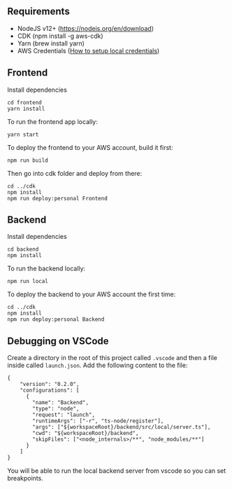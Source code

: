 ## Requirements

- NodeJS v12+ (https://nodejs.org/en/download)
- CDK (npm install -g aws-cdk)
- Yarn (brew install yarn)
- AWS Credentials ([How to setup local credentials](https://docs.aws.amazon.com/sdk-for-java/v1/developer-guide/setup-credentials.html))

## Frontend

Install dependencies

```
cd frontend
yarn install
```

To run the frontend app locally:

```
yarn start
```

To deploy the frontend to your AWS account, build it first:

```
npm run build
```

Then go into cdk folder and deploy from there:

```
cd ../cdk
npm install
npm run deploy:personal Frontend
```

## Backend

Install dependencies

```
cd backend
npm install
```

To run the backend locally: 

```
npm run local
```

To deploy the backend to your AWS account the first time:

```
cd ../cdk
npm install
npm run deploy:personal Backend
```

## Debugging on VSCode

Create a directory in the root of this project called `.vscode` and then a file inside called `launch.json`. Add the following content to the file: 

```
{
    "version": "0.2.0",
    "configurations": [
      {
        "name": "Backend",
        "type": "node",
        "request": "launch",
        "runtimeArgs": ["-r", "ts-node/register"],
        "args": ["${workspaceRoot}/backend/src/local/server.ts"],
        "cwd": "${workspaceRoot}/backend",
        "skipFiles": ["<node_internals>/**", "node_modules/**"]
      }
    ]
}
```

You will be able to run the local backend server from vscode so you can set breakpoints.